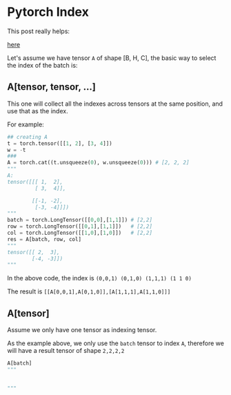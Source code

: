 # Pytorch Index

This post really helps: 

[here](https://zhuanlan.zhihu.com/p/471313188)


Let's assume we have tensor `A` of shape [B, H, C], the basic way to select the index of the batch is:

## A[tensor, tensor, ...]

This one will collect all the indexes across tensors at the same position, and use that as the index.

For example:

```python
## creating A
t = torch.tensor([[1, 2], [3, 4]])
w = -t 
###
A = torch.cat((t.unsqueeze(0), w.unsqueeze(0))) # [2, 2, 2]
"""
A:
tensor([[[ 1,  2],
         [ 3,  4]],

        [[-1, -2],
         [-3, -4]]])
"""
batch = torch.LongTensor([[0,0],[1,1]]) # [2,2]
row = torch.LongTensor([[0,1],[1,1]])   # [2,2]
col = torch.LongTensor([[1,0],[1,0]])   # [2,2]
res = A[batch, row, col]
"""
tensor([[ 2,  3],
        [-4, -3]])
"""
```

In the above code, the index is `(0,0,1) (0,1,0) (1,1,1) (1 1 0)`

The result is `[[A[0,0,1],A[0,1,0]],[A[1,1,1],A[1,1,0]]]`

## A[tensor]
Assume we only have one tensor as indexing tensor.

As the example above, we only use the `batch` tensor to index `A`, therefore
we will have a result tensor of shape `2,2,2,2`
```python
A[batch]
"""


"""

```

